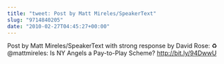 ```yaml
---
title: "tweet: Post by Matt Mireles/SpeakerText"
slug: "9714840205"
date: "2010-02-27T04:45:27+00:00"
---
```

Post by Matt Mireles/SpeakerText with strong response by David Rose: ♻ @mattmireles: Is NY Angels a Pay-to-Play Scheme? http://bit.ly/94DwwU